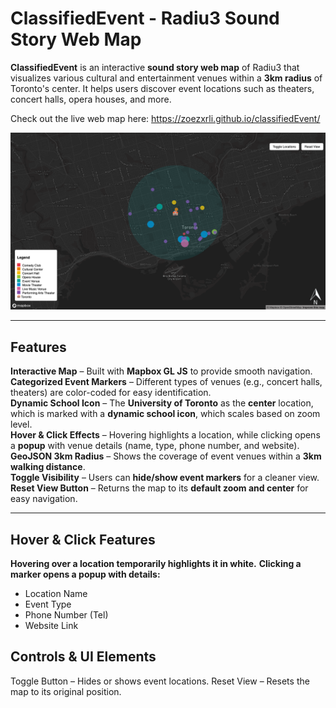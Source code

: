 # ClassifiedEvent - Radiu3 Sound Story Web Map

**ClassifiedEvent** is an interactive **sound story web map** of Radiu3 that visualizes various cultural and entertainment venues within a **3km radius** of Toronto's center. It helps users discover event locations such as theaters, concert halls, opera houses, and more.

Check out the live web map here: https://zoezxrli.github.io/classifiedEvent/ 

![Project Screenshot](demo_of_web.jpg)

---

## Features
**Interactive Map** – Built with **Mapbox GL JS** to provide smooth navigation.  
**Categorized Event Markers** – Different types of venues (e.g., concert halls, theaters) are color-coded for easy identification.  
**Dynamic School Icon** – The **University of Toronto** as the **center** location, which is marked with a **dynamic school icon**, which scales based on zoom level.  
**Hover & Click Effects** – Hovering highlights a location, while clicking opens a **popup** with venue details (name, type, phone number, and website).  
**GeoJSON 3km Radius** – Shows the coverage of event venues within a **3km walking distance**.  
**Toggle Visibility** – Users can **hide/show event markers** for a cleaner view.  
**Reset View Button** – Returns the map to its **default zoom and center** for easy navigation.  

---

## Hover & Click Features
**Hovering over a location temporarily highlights it in white.**
**Clicking a marker opens a popup with details:**
- Location Name
- Event Type
- Phone Number (Tel)
- Website Link
## Controls & UI Elements
Toggle Button – Hides or shows event locations.
Reset View – Resets the map to its original position.

